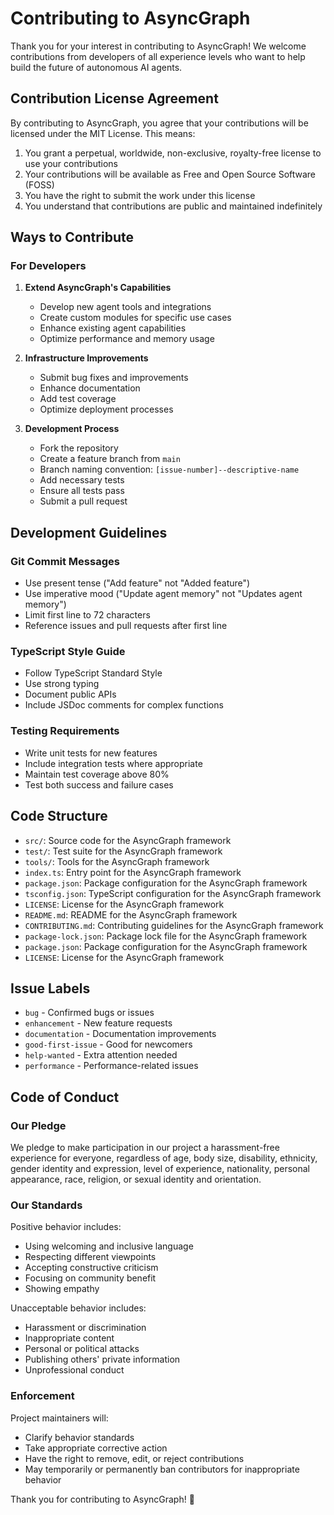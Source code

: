 # Contributing to AsyncGraph

Thank you for your interest in contributing to AsyncGraph! We welcome contributions from developers of all experience levels who want to help build the future of autonomous AI agents.

## Contribution License Agreement

By contributing to AsyncGraph, you agree that your contributions will be licensed under the MIT License. This means:

1. You grant a perpetual, worldwide, non-exclusive, royalty-free license to use your contributions
2. Your contributions will be available as Free and Open Source Software (FOSS)
3. You have the right to submit the work under this license
4. You understand that contributions are public and maintained indefinitely

## Ways to Contribute

### For Developers

1. **Extend AsyncGraph's Capabilities**

   - Develop new agent tools and integrations
   - Create custom modules for specific use cases
   - Enhance existing agent capabilities
   - Optimize performance and memory usage

2. **Infrastructure Improvements**

   - Submit bug fixes and improvements
   - Enhance documentation
   - Add test coverage
   - Optimize deployment processes

3. **Development Process**
   - Fork the repository
   - Create a feature branch from `main`
   - Branch naming convention: `[issue-number]--descriptive-name`
   - Add necessary tests
   - Ensure all tests pass
   - Submit a pull request

## Development Guidelines

### Git Commit Messages

- Use present tense ("Add feature" not "Added feature")
- Use imperative mood ("Update agent memory" not "Updates agent memory")
- Limit first line to 72 characters
- Reference issues and pull requests after first line

### TypeScript Style Guide

- Follow TypeScript Standard Style
- Use strong typing
- Document public APIs
- Include JSDoc comments for complex functions

### Testing Requirements

- Write unit tests for new features
- Include integration tests where appropriate
- Maintain test coverage above 80%
- Test both success and failure cases

## Code Structure

- `src/`: Source code for the AsyncGraph framework
- `test/`: Test suite for the AsyncGraph framework
- `tools/`: Tools for the AsyncGraph framework
- `index.ts`: Entry point for the AsyncGraph framework
- `package.json`: Package configuration for the AsyncGraph framework
- `tsconfig.json`: TypeScript configuration for the AsyncGraph framework
- `LICENSE`: License for the AsyncGraph framework
- `README.md`: README for the AsyncGraph framework
- `CONTRIBUTING.md`: Contributing guidelines for the AsyncGraph framework
- `package-lock.json`: Package lock file for the AsyncGraph framework
- `package.json`: Package configuration for the AsyncGraph framework
- `LICENSE`: License for the AsyncGraph framework

## Issue Labels

- `bug` - Confirmed bugs or issues
- `enhancement` - New feature requests
- `documentation` - Documentation improvements
- `good-first-issue` - Good for newcomers
- `help-wanted` - Extra attention needed
- `performance` - Performance-related issues

## Code of Conduct

### Our Pledge

We pledge to make participation in our project a harassment-free experience for everyone, regardless of age, body size, disability, ethnicity, gender identity and expression, level of experience, nationality, personal appearance, race, religion, or sexual identity and orientation.

### Our Standards

Positive behavior includes:

- Using welcoming and inclusive language
- Respecting different viewpoints
- Accepting constructive criticism
- Focusing on community benefit
- Showing empathy

Unacceptable behavior includes:

- Harassment or discrimination
- Inappropriate content
- Personal or political attacks
- Publishing others' private information
- Unprofessional conduct

### Enforcement

Project maintainers will:

- Clarify behavior standards
- Take appropriate corrective action
- Have the right to remove, edit, or reject contributions
- May temporarily or permanently ban contributors for inappropriate behavior

Thank you for contributing to AsyncGraph! 🚀
